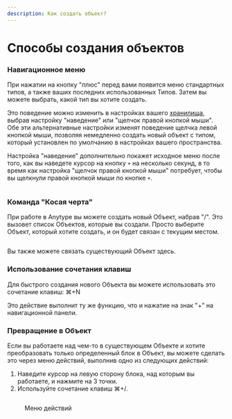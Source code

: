 ```yaml
---
description: Как создать объект?
---
```


# Способы создания объектов

### Навигационное меню

При нажатии на кнопку "плюс" перед вами появится меню стандартных типов, а также ваших последних использованных Типов. Затем вы можете выбрать, какой тип вы хотите создать.

Это поведение можно изменить в настройках вашего [хранилища](../vault-and-key/account-and-data.md#preferences), выбрав настройку "наведение" или "щелчок правой кнопкой мыши". Обе эти альтернативные настройки изменят поведение щелчка левой кнопкой мыши, позволяя немедленно создать новый объект с типом, который установлен по умолчанию в настройках вашего пространства.

Настройка "наведение" дополнительно покажет исходное меню после того, как вы наведете курсор на кнопку `+` на несколько секунд, в то время как настройка "щелчок правой кнопкой мыши" потребует, чтобы вы щелкнули правой кнопкой мыши по кнопке `+`.

<figure><img src="../../.gitbook/assets/image (69).png" alt=""><figcaption></figcaption></figure>

### Команда "Косая черта"

При работе в Anytype вы можете создать новый Объект, набрав "/". Это вызовет список Объектов, которые вы создали. Просто выберите Объект, который хотите создать, и он будет связан с текущим местом.

<figure><img src="../../.gitbook/assets/image (5) (2).png" alt=""><figcaption></figcaption></figure>

Вы также можете связать существующий Объект здесь.

### Использование сочетания клавиш

Для быстрого создания нового Объекта вы можете использовать это сочетание клавиш: ⌘+N

Это действие выполнит ту же функцию, что и нажатие на знак "+" на навигационной панели.

### Превращение в Объект

Если вы работаете над чем-то в существующем Объекте и хотите преобразовать только определенный блок в Объект, вы можете сделать это через меню действий, выполнив одно из следующих действий:

1. Наведите курсор на левую сторону блока, над которым вы работаете, и нажмите на 3 точки.
2. Используйте сочетание клавиш ⌘+/.

<figure><img src="../../.gitbook/assets/image (25).png" alt=""><figcaption><p>Меню действий</p></figcaption></figure>
